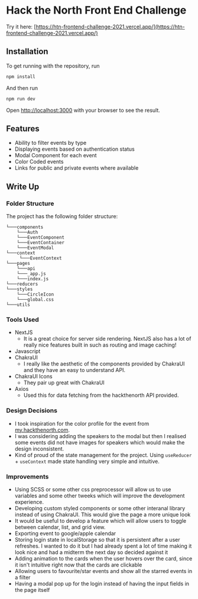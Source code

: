 # Hack the North Front End Challenge
Try it here: [https://htn-frontend-challenge-2021.vercel.app/](https://htn-frontend-challenge-2021.vercel.app/)  
## Installation
To get running with the repository, run
```bash
npm install
```

And then run

```bash
npm run dev
```
Open [http://localhost:3000](http://localhost:3000) with your browser to see the result.

## Features

- Ability to filter events by type
- Displaying events based on authentication status
- Modal Component for each event
- Color Coded events
- Links for public and private events where available

## Write Up
### Folder Structure
The project has the following folder structure:
```
└───components
    └───Auth
    └───EventComponent
    └───EventContainer
    └───EventModal
└───context
     └───EventContext
└───pages
    └───api
    └───_app.js
    └───index.js
└───reducers
└───styles
    └───CircleIcon
    └───global.css
└───utils
```

### Tools Used
- NextJS
  - It is a great choice for server side rendering. NextJS also has a lot of really nice features built in such as routing and image caching!
- Javascript
- ChakraUI
  - I really like the aesthetic of the components provided by ChakraUI and they have an easy to understand API.
- ChakraUI Icons
  - They pair up great with ChakraUI
- Axios 
  - Used this for data fetching from the hackthenorth API provided.

### Design Decisions
- I took inspiration for the color profile for the event from [my.hackthenorth.com](https://my.hackthenorth.com/schedule). 
- I was considering adding the speakers to the modal but then I realised some events did not have images for speakers which would make the design inconsistent. 
- Kind of proud of the state management for the project. Using `useReducer` + `useContext` made state handling very simple and intuitive. 


### Improvements
- Using SCSS or some other css preprocessor will allow us to use variables and some other tweeks which will improve the development experience.  
- Developing custom styled components or some other interanal library instead of using ChakraUI. This would give the page a more unique look
- It would be useful to develop a feature which will allow users to toggle between calendar, list, and grid view. 
- Exporting event to google/apple calendar
- Storing login state in localStorage so that it is persistent after a user refreshes. I wanted to do it but I had already spent a lot of time making it look nice and had a midterm the next day so decided against it 
- Adding animation to the cards when the user hovers over the card, since it isn't intuitive right now that the cards are clickable
- Allowing users to favourite/star events and show all the starred events in a filter
- Having a modal pop up for the login instead of having the input fields in the page itself
